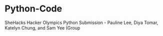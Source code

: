 # Python-Code
SheHacks Hacker Olympics Python Submission - Pauline Lee, Diya Tomar, Katelyn Chung, and Sam Yee (Group
